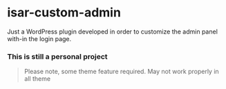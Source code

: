 isar-custom-admin
=======

Just a WordPress plugin developed in order to customize the admin panel with-in the login page.

### This is still a personal project

> Please note, some theme feature required. May not work properly in all theme

